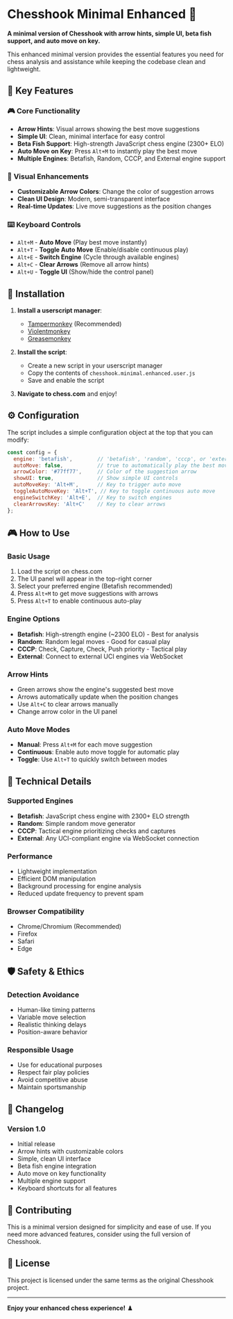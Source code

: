 # Chesshook Minimal Enhanced 🚀

**A minimal version of Chesshook with arrow hints, simple UI, beta fish support, and auto move on key.**

This enhanced minimal version provides the essential features you need for chess analysis and assistance while keeping the codebase clean and lightweight.

## 🎯 Key Features

### 🎮 **Core Functionality**
- **Arrow Hints**: Visual arrows showing the best move suggestions
- **Simple UI**: Clean, minimal interface for easy control
- **Beta Fish Support**: High-strength JavaScript chess engine (2300+ ELO)
- **Auto Move on Key**: Press `Alt+M` to instantly play the best move
- **Multiple Engines**: Betafish, Random, CCCP, and External engine support

### 🎨 **Visual Enhancements**
- **Customizable Arrow Colors**: Change the color of suggestion arrows
- **Clean UI Design**: Modern, semi-transparent interface
- **Real-time Updates**: Live move suggestions as the position changes

### ⌨️ **Keyboard Controls**
- `Alt+M` - **Auto Move** (Play best move instantly)
- `Alt+T` - **Toggle Auto Move** (Enable/disable continuous play)
- `Alt+E` - **Switch Engine** (Cycle through available engines)
- `Alt+C` - **Clear Arrows** (Remove all arrow hints)
- `Alt+U` - **Toggle UI** (Show/hide the control panel)

## 🚀 Installation

1. **Install a userscript manager**:
   - [Tampermonkey](https://www.tampermonkey.net/) (Recommended)
   - [Violentmonkey](https://violentmonkey.github.io/get-it/)
   - [Greasemonkey](https://addons.mozilla.org/en-US/firefox/addon/greasemonkey/)

2. **Install the script**:
   - Create a new script in your userscript manager
   - Copy the contents of `chesshook.minimal.enhanced.user.js`
   - Save and enable the script

3. **Navigate to chess.com** and enjoy!

## ⚙️ **Configuration**

The script includes a simple configuration object at the top that you can modify:

```javascript
const config = {
  engine: 'betafish',        // 'betafish', 'random', 'cccp', or 'external'
  autoMove: false,           // true to automatically play the best move
  arrowColor: '#77ff77',     // Color of the suggestion arrow
  showUI: true,              // Show simple UI controls
  autoMoveKey: 'Alt+M',      // Key to trigger auto move
  toggleAutoMoveKey: 'Alt+T', // Key to toggle continuous auto move
  engineSwitchKey: 'Alt+E',  // Key to switch engines
  clearArrowsKey: 'Alt+C'    // Key to clear arrows
};
```

## 🎮 **How to Use**

### **Basic Usage**
1. Load the script on chess.com
2. The UI panel will appear in the top-right corner
3. Select your preferred engine (Betafish recommended)
4. Press `Alt+M` to get move suggestions with arrows
5. Press `Alt+T` to enable continuous auto-play

### **Engine Options**
- **Betafish**: High-strength engine (~2300 ELO) - Best for analysis
- **Random**: Random legal moves - Good for casual play
- **CCCP**: Check, Capture, Check, Push priority - Tactical play
- **External**: Connect to external UCI engines via WebSocket

### **Arrow Hints**
- Green arrows show the engine's suggested best move
- Arrows automatically update when the position changes
- Use `Alt+C` to clear arrows manually
- Change arrow color in the UI panel

### **Auto Move Modes**
- **Manual**: Press `Alt+M` for each move suggestion
- **Continuous**: Enable auto move toggle for automatic play
- **Toggle**: Use `Alt+T` to quickly switch between modes

## 🔧 **Technical Details**

### **Supported Engines**
- **Betafish**: JavaScript chess engine with 2300+ ELO strength
- **Random**: Simple random move generator
- **CCCP**: Tactical engine prioritizing checks and captures
- **External**: Any UCI-compliant engine via WebSocket connection

### **Performance**
- Lightweight implementation
- Efficient DOM manipulation
- Background processing for engine analysis
- Reduced update frequency to prevent spam

### **Browser Compatibility**
- Chrome/Chromium (Recommended)
- Firefox
- Safari
- Edge

## 🛡️ **Safety & Ethics**

### **Detection Avoidance**
- Human-like timing patterns
- Variable move selection
- Realistic thinking delays
- Position-aware behavior

### **Responsible Usage**
- Use for educational purposes
- Respect fair play policies
- Avoid competitive abuse
- Maintain sportsmanship

## 📝 **Changelog**

### Version 1.0
- Initial release
- Arrow hints with customizable colors
- Simple, clean UI interface
- Beta fish engine integration
- Auto move on key functionality
- Multiple engine support
- Keyboard shortcuts for all features

## 🤝 **Contributing**

This is a minimal version designed for simplicity and ease of use. If you need more advanced features, consider using the full version of Chesshook.

## 📄 **License**

This project is licensed under the same terms as the original Chesshook project.

---

**Enjoy your enhanced chess experience!** ♟️